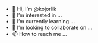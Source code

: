 - 👋 Hi, I’m @kojorlik
- 👀 I’m interested in ...
- 🌱 I’m currently learning ...
- 💞️ I’m looking to collaborate on ...
- 📫 How to reach me ...

<!---
kojorlik/kojorlik is a ✨ special ✨ repository because its `README.md` (this file) appears on your GitHub profile.
You can click the Preview link to take a look at your changes.
--->
